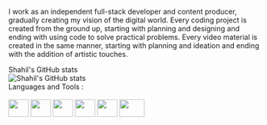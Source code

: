 I work as an independent full-stack developer and content producer, gradually creating my vision of the digital world. Every coding project is created from the ground up, starting with planning and designing and ending with using code to solve practical problems. Every video material is created in the same manner, starting with planning and ideation and ending with the addition of artistic touches.

<p align="left">
  Shahil's GitHub stats  <br>
<img src="https://github-readme-stats.vercel.app/api?username=ssy2306&show_icons=true&theme=gruvbox" alt="Shahil's GitHub stats"> <br>
  Languages and Tools : <br><br>
<img src="https://cdn-icons-png.flaticon.com/512/732/732212.png" height="35" width="40" padding="10">
<img src="https://cdn-icons-png.flaticon.com/512/5968/5968242.png" height="35" width="40"padding="10">
  <img src="https://upload.wikimedia.org/wikipedia/commons/thumb/a/a7/React-icon.svg/2300px-React-icon.svg.png" height="35" padding="10" width="40">
  <img src="https://upload.wikimedia.org/wikipedia/commons/thumb/d/d9/Node.js_logo.svg/2560px-Node.js_logo.svg.png" height="35" width="40" padding="10">
  <img src="https://static-00.iconduck.com/assets.00/prisma-icon-423x512-isxs6996.png" height="35" width="40" padding="10">
  <img src="https://d1.awsstatic.com/asset-repository/products/amazon-rds/1024px-MySQL.ff87215b43fd7292af172e2a5d9b844217262571.png" height="35" width="50" padding="10">
  
</p>
